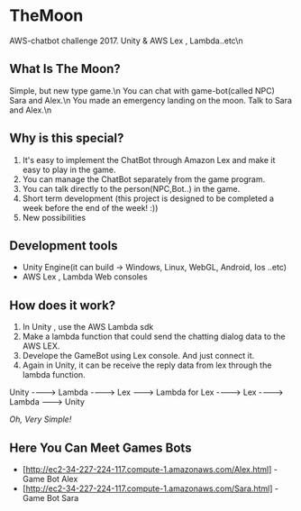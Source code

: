 # TheMoon
AWS-chatbot challenge 2017. Unity &amp; AWS Lex , Lambda..etc\n
## What Is **The Moon**?
Simple, but new type game.\n
You can chat with game-bot(called NPC) Sara and Alex.\n
You made an emergency landing on the moon. Talk to Sara and Alex.\n

## Why is this special?
1. It's easy to implement the ChatBot through Amazon Lex and make it easy to play in the game.
2. You can manage the ChatBot separately from the game program.
3. You can talk directly to the person(NPC,Bot..) in the game.
4. Short term development (this project is designed to be completed a week before the end of the week! :))
5. New possibilities


## Development tools 
- Unity Engine(it can build -> Windows, Linux, WebGL, Android, Ios ..etc)
- AWS Lex , Lambda Web consoles

## How does it work?
1. In Unity , use the AWS Lambda sdk
2. Make a lambda function that could send the chatting dialog data to the AWS LEX. 
3. Develope the GameBot using Lex console. And just connect it.
4. Again in Unity, it can be receive the reply data from lex through the lambda function.

Unity ----> Lambda ----> Lex ---> Lambda for Lex ----> Lex ----> Lambda ---> Unity


_Oh, Very Simple!_

## Here You Can Meet Games Bots
- [http://ec2-34-227-224-117.compute-1.amazonaws.com/Alex.html] - Game Bot Alex
- [http://ec2-34-227-224-117.compute-1.amazonaws.com/Sara.html] - Game Bot Sara


